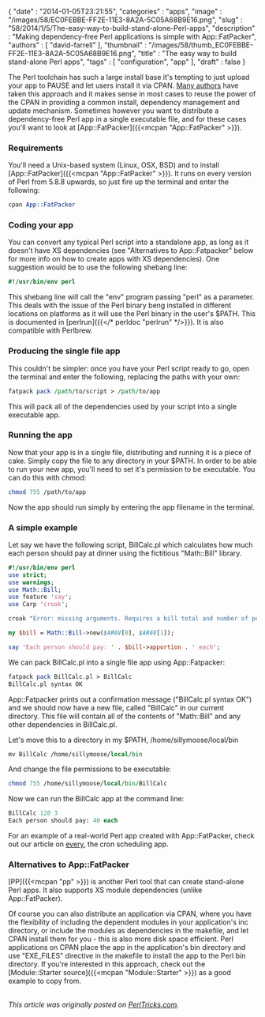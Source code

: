 {
   "date" : "2014-01-05T23:21:55",
   "categories" : "apps",
   "image" : "/images/58/EC0FEBBE-FF2E-11E3-8A2A-5C05A68B9E16.png",
   "slug" : "58/2014/1/5/The-easy-way-to-build-stand-alone-Perl-apps",
   "description" : "Making dependency-free Perl applications is simple with App::FatPacker",
   "authors" : [
      "david-farrell"
   ],
   "thumbnail" : "/images/58/thumb_EC0FEBBE-FF2E-11E3-8A2A-5C05A68B9E16.png",
   "title" : "The easy way to build stand-alone Perl apps",
   "tags" : [
      "configuration",
      "app"
   ],
   "draft" : false
}


The Perl toolchain has such a large install base it's tempting to just upload your app to PAUSE and let users install it via CPAN. [Many authors](https://metacpan.org/search?q=App%3A%3A) have taken this approach and it makes sense in most cases to reuse the power of the CPAN in providing a common install, dependency management and update mechanism. Sometimes however you want to distribute a dependency-free Perl app in a single executable file, and for these cases you'll want to look at [App::FatPacker]({{<mcpan "App::FatPacker" >}}).

### Requirements

You'll need a Unix-based system (Linux, OSX, BSD) and to install [App::FatPacker]({{<mcpan "App::FatPacker" >}}). It runs on every version of Perl from 5.8.8 upwards, so just fire up the terminal and enter the following:

```perl
cpan App::FatPacker
```

### Coding your app

You can convert any typical Perl script into a standalone app, as long as it doesn't have XS dependencies (see "Alternatives to App::Fatpacker" below for more info on how to create apps with XS dependencies). One suggestion would be to use the following shebang line:

```perl
#!/usr/bin/env perl
```

This shebang line will call the "env" program passing "perl" as a parameter. This deals with the issue of the Perl binary beng installed in different locations on platforms as it will use the Perl binary in the user's $PATH. This is documented in [perlrun]({{</* perldoc "perlrun" */>}}). It is also compatible with Perlbrew.

### Producing the single file app

This couldn't be simpler: once you have your Perl script ready to go, open the terminal and enter the following, replacing the paths with your own:

```perl
fatpack pack /path/to/script > /path/to/app
```

This will pack all of the dependencies used by your script into a single executable app.

### Running the app

Now that your app is in a single file, distributing and running it is a piece of cake. Simply copy the file to any directory in your $PATH. In order to be able to run your new app, you'll need to set it's permission to be executable. You can do this with chmod:

```perl
chmod 755 /path/to/app
```

Now the app should run simply by entering the app filename in the terminal.

### A simple example

Let say we have the following script, BillCalc.pl which calculates how much each person should pay at dinner using the fictitious "Math::Bill" library.

```perl
#!/usr/bin/env perl
use strict;
use warnings;
use Math::Bill;
use feature 'say';
use Carp 'croak';

croak "Error: missing arguments. Requires a bill total and number of people at dinner. e.g:\n   BillCalc 100.40 3" unless @ARGV == 2;

my $bill = Math::Bill->new($ARGV[0], $ARGV[1]);

say 'Each person should pay: ' . $bill->apportion . ' each';
```

We can pack BillCalc.pl into a single file app using App::Fatpacker:

```perl
fatpack pack BillCalc.pl > BillCalc
BillCalc.pl syntax OK
```

App::Fatpacker prints out a confirmation message ("BillCalc.pl syntax OK") and we should now have a new file, called "BillCalc" in our current directory. This file will contain all of the contents of "Math::Bill" and any other dependencies in BillCalc.pl.

Let's move this to a directory in my $PATH, /home/sillymoose/local/bin

```perl
mv BillCalc /home/sillymoose/local/bin
```

And change the file permissions to be executable:

```perl
chmod 755 /home/sillymoose/local/bin/BillCalc
```

Now we can run the BillCalc app at the command line:

```perl
BillCalc 120 3
Each person should pay: 40 each
```

For an example of a real-world Perl app created with App::FatPacker, check out our article on [every](http://perltricks.com/article/55/2013/12/22/Schedule-jobs-like-a-boss-with-every), the cron scheduling app.

### Alternatives to App::FatPacker

[PP]({{<mcpan "pp" >}}) is another Perl tool that can create stand-alone Perl apps. It also supports XS module dependencies (unlike App::FatPacker).

Of course you can also distribute an application via CPAN, where you have the flexibility of including the dependent modules in your application's inc directory, or include the modules as dependencies in the makefile, and let CPAN install them for you - this is also more disk space efficient. Perl applications on CPAN place the app in the application's bin directory and use "EXE\_FILES" directive in the makefile to install the app to the Perl bin directory. If you're interested in this approach, check out the [Module::Starter source]({{<mcpan "Module::Starter" >}}) as a good example to copy from.

\
*This article was originally posted on [PerlTricks.com](http://perltricks.com).*
